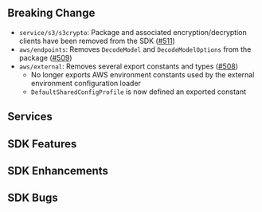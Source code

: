 Breaking Change
---
* `service/s3/s3crypto`: Package and associated encryption/decryption clients have been removed from the SDK ([#511](https://github.com/aws/aws-sdk-go-v2/pull/511))
* `aws/endpoints`: Removes `DecodeModel` and `DecodeModelOptions` from the package ([#509](https://github.com/aws/aws-sdk-go-v2/pull/509))
* `aws/external`: Removes several export constants and types ([#508](https://github.com/aws/aws-sdk-go-v2/pull/508))
  * No longer exports AWS environment constants used by the external environment configuration loader
  * `DefaultSharedConfigProfile` is now defined an exported constant

Services
---

SDK Features
---

SDK Enhancements
---

SDK Bugs
---
